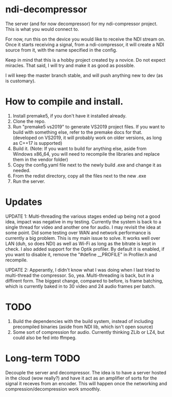 # ndi-decompressor
The server (and for now decompressor) for my ndi-compressor project. This is what you would connect to.

For now, run this on the device you would like to receive the NDI stream on. Once it starts receiving a signal, from a ndi-compressor, it will create a NDI source from it, with the name specified in the config. 

Keep in mind that this is a hobby project created by a novice. Do not expect miracles. That said, I will try and make it as good as possible.

I will keep the master branch stable, and will push anything new to dev (as is customary).

# How to compile and install.
1. Install premake5, if you don't have it installed already.
2. Clone the repo.
3. Run "premake5 vs2019" to generate VS2019 project files. If you want to build with something else, refer to the premake docs for that. (developed on VS2019, it will probably work on older versions, as long as C++17 is supported)
4. Build it. (Note: If you want to build for anything else, aside from Windows x86_64, you will need to recompile the libraries and replace them in the vendor folder)
5. Copy the config.yaml file next to the newly build .exe and change it as needed.
6. From the redist directory, copy all the files next to the new .exe
7. Run the server.

# Updates
UPDATE 1: Multi-threading the various stages ended up being not a good idea, impact was negative in my testing. Currently the system is back to a single thread for video and another one for audio. I may revisit the idea at some point. Did some testing over WAN and network performance is currently a big problem. This is my main issue to solve. It works well over LAN (duh, so does NDI) as well as Wi-Fi as long as the bitrate is kept in check. I also added support for the Optik profiler. By default it is enabled, if you want to disable it, remove the "#define __PROFILE" in Profiler.h and recompile.

UPDATE 2: Apperantly, I didn't know what I was doing when I last tried to multi-thread the compressor. So, yea. Multi-threading is back, but in a diffirent form. The biggest change, compared to before, is frame batching, which is currently baked in to 30 video and 24 audio frames per batch.

# TODO
1. Build the dependencies with the build system, instead of including precompiled binaries (aside from NDI lib, which isn't open source)
3. Some sort of compression for audio. Currently thinking ZLib or LZ4, but could also be fed into ffmpeg.

# Long-term TODO
Decouple the server and decompressor. The idea is to have a server hosted in the cloud (wow really?) and have it act as an amplifier of sorts for the signal it receves from an encoder. This will happen once the networking and compression/decompression work smoothly.

